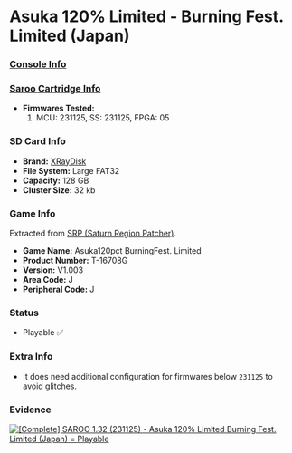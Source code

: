 # Asuka 120% Limited - Burning Fest. Limited (Japan)

### [Console Info](../../../../Info/Consoles/VA13/README.md)

### [Saroo Cartridge Info](../../../../Info/Cartridges/RetroGameParadiseStore/1.32F/README.md)

- <b>Firmwares Tested:</b>
  1. MCU: 231125, SS: 231125, FPGA: 05

### SD Card Info

- <b>Brand:</b> [XRayDisk](https://s.click.aliexpress.com/e/_DFQnFSH)
- <b>File System:</b> Large FAT32
- <b>Capacity:</b> 128 GB
- <b>Cluster Size:</b> 32 kb

### Game Info

Extracted from [SRP (Saturn Region Patcher)](https://segaxtreme.net/resources/saturn-region-patcher.81/download).

- <b>Game Name:</b> Asuka120pct BurningFest. Limited
- <b>Product Number:</b> T-16708G
- <b>Version:</b> V1.003
- <b>Area Code:</b> J
- <b>Peripheral Code:</b> J

### Status

- Playable :white_check_mark:

### Extra Info

- It does need additional configuration for firmwares below `231125` to avoid glitches.

### Evidence

[![[Complete] SAROO 1.32 (231125) - Asuka 120% Limited Burning Fest. Limited (Japan) = Playable](https://img.youtube.com/vi/WObkgZn-iJ4/0.jpg)](https://www.youtube.com/watch?v=WObkgZn-iJ4)
